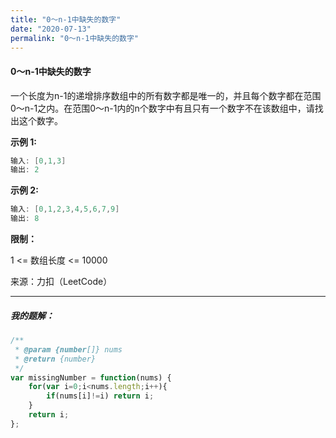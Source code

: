 ```yaml
---
title: "0～n-1中缺失的数字"
date: "2020-07-13"
permalink: "0～n-1中缺失的数字"
---
```


#### 0～n-1中缺失的数字

一个长度为n-1的递增排序数组中的所有数字都是唯一的，并且每个数字都在范围0～n-1之内。在范围0～n-1内的n个数字中有且只有一个数字不在该数组中，请找出这个数字。

 

**示例 1:**

```c
输入: [0,1,3]
输出: 2
```


**示例 2:**

```c
输入: [0,1,2,3,4,5,6,7,9]
输出: 8
```

**限制：**

1 <= 数组长度 <= 10000

来源：力扣（LeetCode）

<hr>
<h5>我的题解：</h5>




```javascript
/**
 * @param {number[]} nums
 * @return {number}
 */
var missingNumber = function(nums) {
    for(var i=0;i<nums.length;i++){
        if(nums[i]!=i) return i;
    }
    return i;
};
```

